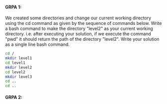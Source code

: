 #### GRPA 1:
We created some directories and change our current working directory using the cd command as given by the sequence of commands below. Write a bash command to make the directory "level2" as your current working directory. i.e. after executing your solution, if we execute the command "pwd" it should return the path of the directory "level2".
Write your solution as a single line bash command.
```bash	
cd /
mkdir level1
cd level1
mkdir level2
cd level2
mkdir level3
cd ..
cd ..
```

#### GRPA 2:
